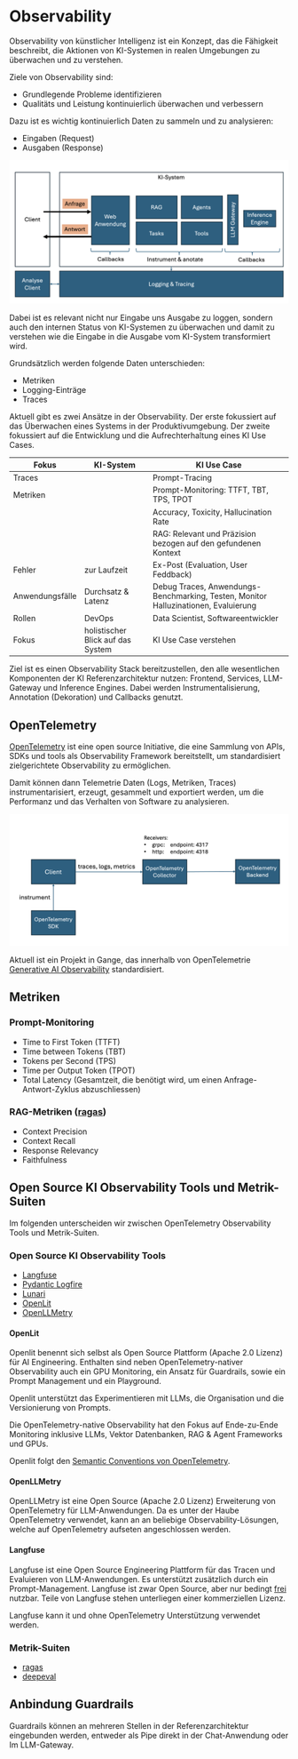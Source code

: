 # Observability

Observability von künstlicher Intelligenz ist ein Konzept, das die Fähigkeit beschreibt, die Aktionen von KI-Systemen in realen Umgebungen zu überwachen und zu verstehen.

Ziele von Observability sind:

- Grundlegende Probleme identifizieren
- Qualitäts und Leistung kontinuierlich überwachen und verbessern

Dazu ist es wichtig kontinuierlich Daten zu sammeln und zu analysieren:

- Eingaben (Request)
- Ausgaben (Response)

![image](observability.png)

Dabei ist es relevant nicht nur Eingabe uns Ausgabe zu loggen, sondern auch den internen Status von KI-Systemen zu überwachen und damit zu verstehen wie die Eingabe in die Ausgabe vom KI-System transformiert wird.

Grundsätzlich werden folgende Daten unterschieden:

- Metriken
- Logging-Einträge
- Traces

Aktuell gibt es zwei Ansätze in der Observability. Der erste fokussiert auf das Überwachen eines Systems in der Produktivumgebung. Der zweite fokussiert auf die Entwicklung und die Aufrechterhaltung eines KI Use Cases.

|Fokus| KI-System | KI Use Case |
|-----| --------- | ----------- |
|Traces||Prompt-Tracing|
|Metriken||Prompt-Monitoring: TTFT, TBT, TPS, TPOT|
|||Accuracy, Toxicity, Hallucination Rate|
|||RAG: Relevant und Präzision bezogen auf den gefundenen Kontext|
|Fehler| zur Laufzeit| Ex-Post (Evaluation, User Feddback)|
|Anwendungsfälle| Durchsatz & Latenz | Debug Traces, Anwendungs-Benchmarking, Testen, Monitor Halluzinationen, Evaluierung |
|Rollen| DevOps | Data Scientist, Softwareentwickler|
|Fokus| holistischer Blick auf das System | KI Use Case verstehen |

Ziel ist es einen Observability Stack bereitzustellen, den alle wesentlichen Komponenten der KI Referenzarchitektur nutzen: Frontend, Services, LLM-Gateway und Inference Engines. Dabei werden Instrumentalisierung, Annotation (Dekoration) und Callbacks genutzt.  

## OpenTelemetry

[OpenTelemetry](https://opentelemetry.io) ist eine open source Initiative, die eine Sammlung von APIs, SDKs und tools als Observability Framework bereitstellt, um standardisiert zielgerichtete Observability zu ermöglichen.

Damit können dann Telemetrie Daten (Logs, Metriken, Traces) instrumentarisiert, erzeugt, gesammelt und exportiert werden, um die Performanz und das Verhalten von Software zu analysieren.

![OpenTelemetry](opentelemetry.png)

Aktuell ist ein Projekt in Gange, das innerhalb von OpenTelemetrie  [Generative AI Observability](https://github.com/open-telemetry/community/blob/main/projects/gen-ai.md) standardisiert.

## Metriken

### Prompt-Monitoring

- Time to First Token (TTFT)
- Time between Tokens (TBT)
- Tokens per Second (TPS)
- Time per Output Token (TPOT)
- Total Latency (Gesamtzeit, die benötigt wird, um einen Anfrage-Antwort-Zyklus abzuschliessen)

### RAG-Metriken ([ragas](https://docs.ragas.io/en/stable/concepts/metrics/available_metrics/))

- Context Precision
- Context Recall
- Response Relevancy
- Faithfulness

## Open Source KI Observability Tools und Metrik-Suiten

Im folgenden unterscheiden wir zwischen OpenTelemetry Observability Tools und Metrik-Suiten. 

### Open Source KI Observability Tools

- [Langfuse](https://langfuse.com)
- [Pydantic Logfire](https://logfire.pydantic.dev/docs/)
- [Lunari](https://github.com/lunary-ai/lunary)
- [OpenLit](https://openlit.io)
- [OpenLLMetry](https://github.com/traceloop/openllmetry)

#### OpenLit

Openlit benennt sich selbst als Open Source Plattform (Apache 2.0 Lizenz) für AI Engineering. Enthalten sind neben OpenTelemetry-nativer Observability auch ein GPU Monitoring, ein Ansatz für Guardrails, sowie ein Prompt Management und ein Playground.

Openlit unterstützt das Experimentieren mit LLMs, die Organisation und die Versionierung von Prompts.

Die OpenTelemetry-native Observability hat den Fokus auf Ende-zu-Ende Monitoring inklusive LLMs, Vektor Datenbanken, RAG & Agent Frameworks und GPUs.

Openlit folgt den [Semantic Conventions von OpenTelemetry](https://github.com/open-telemetry/semantic-conventions/tree/main/docs/gen-ai).

#### OpenLLMetry

OpenLLMetry ist eine Open Source (Apache 2.0 Lizenz) Erweiterung von OpenTelemetry für LLM-Anwendungen. Da es unter der Haube OpenTelemetry verwendet, kann an an beliebige Observability-Lösungen, welche auf OpenTelemetry aufseten angeschlossen werden.

#### Langfuse

Langfuse ist eine Open Source Engineering Plattform für das Tracen und Evaluieren von LLM-Anwendungen. Es unterstützt zusätzlich durch ein Prompt-Management. Langfuse ist zwar Open Source, aber nur bedingt [frei](https://github.com/langfuse/langfuse?tab=License-1-ov-file#readme) nutzbar. Teile von Langfuse stehen unterliegen einer kommerziellen Lizenz.

Langfuse kann it und ohne OpenTelemetry Unterstützung verwendet werden.

### Metrik-Suiten

- [ragas](https://github.com/explodinggradients/ragas)
- [deepeval](https://github.com/confident-ai/deepeval)

## Anbindung Guardrails

Guardrails können an mehreren Stellen in der Referenzarchitektur eingebunden werden, entweder als Pipe direkt in der Chat-Anwendung oder Im LLM-Gateway.

